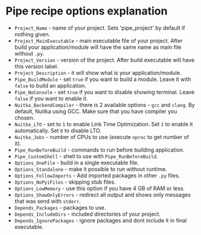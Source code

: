 # Pipe recipe options explanation
- `Project_Name` - name of your project. Sets 'pipe_project' by default if nothing given.
- `Project_MainExecutable` - main executable file of your project. After build your application/module will have the same name as main file without `.py`.
- `Project_Version` - version of the project. After build executable will have this version label.
- `Project_Description` - it will show what is your application/module.
- `Pipe_BuildModule` - set `true` if you want to build a module. Leave it with `false` to build an application.
- `Pipe_NoConsole` - set `true` if you want to disable showing terminal. Leave `false` if you want to enable it.
- `Nuitka_BackendCompiler` - there is 2 available options - `gcc` and `clang`. By default, Nuitka using GCC. Make sure that you have compiler you chosen.
- `Nuitka_LTO` - set to `1` to enable Link Time Optimization. Set `2` to enable it automatically. Set `0` to disable LTO.
- `Nuitka_Jobs` - number of CPUs to use (execute `nproc` to get number of it).
- `Pipe_RunBeforeBuild` - commands to run before building application.
- `Pipe_CustomShell` - shell to use with `Pipe_RunBeforeBuild`.
- `Options_OneFile` - build in a single executable file.
- `Options_Standalone` - make it possible to run without runtime.
- `Options_FollowImports` - Add imported packages in other `.py` files.
- `Options_NoPyiFiles` - skipping stub files.
- `Options_LowMemory` - use this option if you have 4 GB of RAM or less.
- `Options_ShowOnlyErrors` - redirect all output and shows only messages that was send with `stderr`.
- `Depends_Packages` - packages to use.
- `Depends_IncludeDirs` - included directories of your project.
- `Depends_IgnorePackages` - ignore packages and dont include it in final executable.